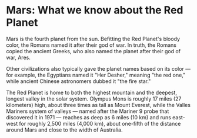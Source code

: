 # Mars: What we know about the Red Planet

Mars is the fourth planet from the sun. Befitting the Red Planet's bloody color, the Romans named it after their god of war. In truth, the Romans copied the ancient Greeks, who also named the planet after their god of war, Ares. 

Other civilizations also typically gave the planet names based on its color — for example, the Egyptians named it "Her Desher," meaning "the red one," while ancient Chinese astronomers dubbed it "the fire star."

The Red Planet is home to both the highest mountain and the deepest, longest valley in the solar system. Olympus Mons is roughly 17 miles (27 kilometers) high, about three times as tall as Mount Everest, while the Valles Mariners system of valleys — named after the Mariner 9 probe that discovered it in 1971 — reaches as deep as 6 miles (10 km) and runs east-west for roughly 2,500 miles (4,000 km), about one-fifth of the distance around Mars and close to the width of Australia.


